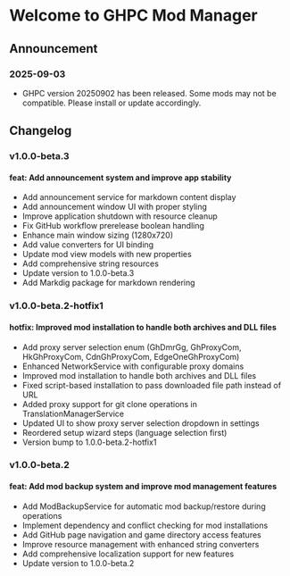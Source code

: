 # Welcome to GHPC Mod Manager

## Announcement

### 2025-09-03

- GHPC version 20250902 has been released. Some mods may not be compatible. Please install or update accordingly.

## Changelog

### v1.0.0-beta.3

#### feat: Add announcement system and improve app stability
- Add announcement service for markdown content display
- Add announcement window UI with proper styling
- Improve application shutdown with resource cleanup
- Fix GitHub workflow prerelease boolean handling
- Enhance main window sizing (1280x720)
- Add value converters for UI binding
- Update mod view models with new properties
- Add comprehensive string resources
- Update version to 1.0.0-beta.3
- Add Markdig package for markdown rendering

### v1.0.0-beta.2-hotfix1

#### hotfix: Improved mod installation to handle both archives and DLL files
- Add proxy server selection enum (GhDmrGg, GhProxyCom, HkGhProxyCom, CdnGhProxyCom, EdgeOneGhProxyCom)
- Enhanced NetworkService with configurable proxy domains
- Improved mod installation to handle both archives and DLL files
- Fixed script-based installation to pass downloaded file path instead of URL
- Added proxy support for git clone operations in TranslationManagerService
- Updated UI to show proxy server selection dropdown in settings
- Reordered setup wizard steps (language selection first)
- Version bump to 1.0.0-beta.2-hotfix1

### v1.0.0-beta.2

#### feat: Add mod backup system and improve mod management features
- Add ModBackupService for automatic mod backup/restore during operations
- Implement dependency and conflict checking for mod installations
- Add GitHub page navigation and game directory access features
- Improve resource management with enhanced string converters
- Add comprehensive localization support for new features
- Update version to 1.0.0-beta.2